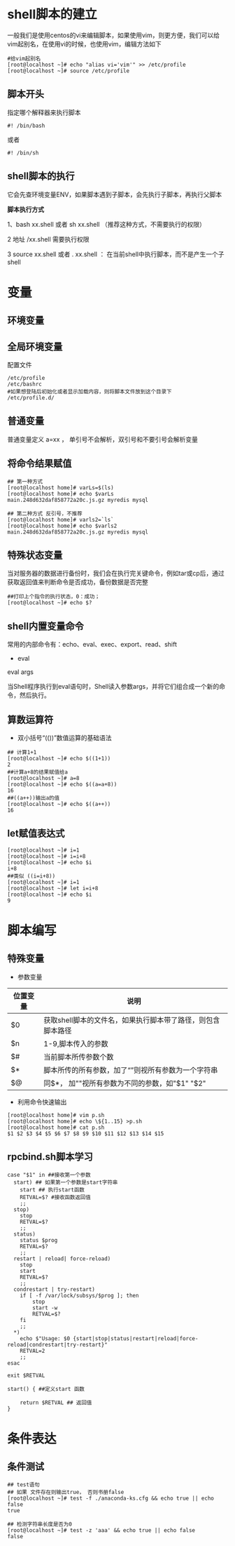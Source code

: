 # shell脚本的建立

一般我们是使用centos的vi来编辑脚本，如果使用vim，则更方便，我们可以给vim起别名，在使用vi的时候，也使用vim，编辑方法如下

```shell
#给vim起别名
[root@localhost ~]# echo "alias vi='vim'" >> /etc/profile
[root@localhost ~]# source /etc/profile

```

## 脚本开头

指定哪个解释器来执行脚本

```shell
#! /bin/bash
```

或者

```shell
#! /bin/sh
```

## shell脚本的执行

它会先查环境变量ENV，如果脚本遇到子脚本，会先执行子脚本，再执行父脚本

**脚本执行方式**

1、bash xx.shell 或者 sh xx.shell （推荐这种方式，不需要执行的权限）

2 地址 /xx.shell 需要执行权限

3 source xx.shell 或者 .  xx.shell ： 在当前shell中执行脚本，而不是产生一个子shell

# 变量

## 环境变量

## 全局环境变量

配置文件

```shell
/etc/profile
/etc/bashrc
#如果想登陆后初始化或者显示加载内容，则将脚本文件放到这个目录下
/etc/profile.d/
```

## 普通变量

普通变量定义 a=xx ， 单引号不会解析，双引号和不要引号会解析变量

## 将命令结果赋值

```shell
## 第一种方式
[root@localhost home]# varLs=$(ls)
[root@localhost home]# echo $varLs
main.248d632daf858772a20c.js.gz myredis mysql

## 第二种方式 反引号，不推荐
[root@localhost home]# varls2=`ls`
[root@localhost home]# echo $varls2
main.248d632daf858772a20c.js.gz myredis mysql

```

## 特殊状态变量

当对服务器的数据进行备份时，我们会在执行完关键命令，例如tar或cp后，通过获取返回值来判断命令是否成功，备份数据是否完整

```shell
##打印上个指令的执行状态，0：成功；
[root@localhost ~]# echo $?

```

## shell内置变量命令

常用的内部命令有：echo、eval、exec、export、read、shift

- eval

eval args

当Shell程序执行到eval语句时，Shell读入参数args，并将它们组合成一个新的命令，然后执行。

## 算数运算符

- 双小括号“(())”数值运算的基础语法

```shell
## 计算1+1
[root@localhost ~]# echo $((1+1))
2
##计算a+8的结果赋值给a
[root@localhost ~]# a=8
[root@localhost ~]# echo $((a=a+8))
16
##((a++))输出a的值
[root@localhost ~]# echo $((a++))
16

```

## let赋值表达式

```shell
[root@localhost ~]# i=1
[root@localhost ~]# i=i+8
[root@localhost ~]# echo $i
i+8
##类似 ((i=i+8))
[root@localhost ~]# i=1
[root@localhost ~]# let i=i+8
[root@localhost ~]# echo $i
9
```



# 脚本编写

## 特殊变量

- 参数变量

| 位置变量 | 说明                                                        |
| -------- | ----------------------------------------------------------- |
| $0       | 获取shell脚本的文件名，如果执行脚本带了路径，则包含脚本路径 |
| $n       | 1-9,脚本传入的参数                                          |
| $#       | 当前脚本所传参数个数                                        |
| $*       | 脚本所传的所有参数，加了“”则视所有参数为一个字符串          |
| $@       | 同$*， 加""视所有参数为不同的参数，如"$1" "$2"              |

- 利用命令快速输出

```shell
[root@localhost home]# vim p.sh
[root@localhost home]# echo \${1..15} >p.sh 
[root@localhost home]# cat p.sh 
$1 $2 $3 $4 $5 $6 $7 $8 $9 $10 $11 $12 $13 $14 $15

```

## rpcbind.sh脚本学习

```shell
case "$1" in ##接收第一个参数
  start) ## 如果第一个参数是start字符串
    start ## 执行start函数
    RETVAL=$? #接收函数返回值
    ;;
  stop)
    stop
    RETVAL=$?
    ;;
  status)
    status $prog
    RETVAL=$?
    ;;
  restart | reload| force-reload)
    stop
    start
    RETVAL=$?
    ;;
  condrestart | try-restart)
    if [ -f /var/lock/subsys/$prog ]; then
        stop
        start -w
        RETVAL=$?
    fi
    ;;
  *)
    echo $"Usage: $0 {start|stop|status|restart|reload|force-reload|condrestart|try-restart}"
    RETVAL=2
    ;;
esac
 
exit $RETVAL
```

```shell
start() { ##定义start 函数
    
    return $RETVAL ## 返回值
}
```

# 条件表达

## 条件测试

```shell
## test语句
## 如果 文件存在则输出true， 否则书册false
[root@localhost ~]# test -f ./anaconda-ks.cfg && echo true || echo false
true

## 检测字符串长度是否为0
[root@localhost ~]# test -z 'aaa' && echo true || echo false
false
```


